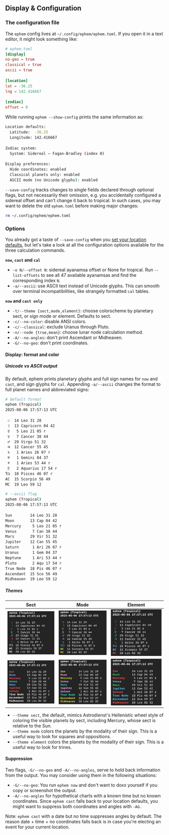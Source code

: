 ## Display & Configuration

### The configuration file

The `ephem` config lives at `~/.config/ephem/ephem.toml`. If you open it in a text editor, it might look something like:

```toml
# ephem.toml
[display]
no-geo = true
classical = true
ascii = true

[location]
lat = -36.25
lng = 142.416667

[zodiac]
offset = 0
```

While running `ephem --show-config` prints the same information as:

```sh
Location defaults:
  Latitude:  -36.25
  Longitude: 142.416667

Zodiac system:
  System: Sidereal — Fagan-Bradley (index 0)

Display preferences:
  Hide coordinates: enabled
  Classical planets only: enabled
  ASCII mode (no Unicode glyphs): enabled
```

`--save-config` tracks changes to single fields declared through optional flags, but not necessarily their omission, e.g. you accidentally configured a sidereal offset and can't change it back to tropical. In such cases, you may want to delete the old `ephem.toml` before making major changes:

```sh
rm ~/.config/ephem/ephem.toml
```

### Options

You already got a taste of `--save-config` when you [set your location defaults](./10-getting-started), but let's take a look at all the configuration options available for the three calculation commands.

**`now`, `cast` and `cal`**
- `-o N/--offset N`: sidereal ayanamsa offset or None for tropical. Run `--list-offsets` to see all 47 available ayanamsas and find the corresponding index `N`.
- `-a/--ascii`: use ASCII text instead of Unicode glyphs. This can smooth over terminal incompatibilities, like strangely formatted `cal` tables.
 
**`now` and `cast only`**
- `-t/--theme {sect,mode,element}`: choose colorscheme by planetary sect, or sign mode or element. Defaults to sect.
- `-c/--no-color`: disable ANSI colors.
- `-c/--classical`: exclude Uranus through Pluto.
- `-n/--node {true,mean}`: choose lunar node calculation method.
- `-A/--no-angles`: don't print Ascendant or Midheaven.
- `-G/--no-geo`: don't print coordinates.

#### Display: format and color

##### Unicode vs ASCII output

By default, ephem prints planetary glyphs and full sign names for `now` and `cast`, and sign glyphs for `cal`. Appending `-a/--ascii` changes the format to full planet names and abbreviated signs:

```sh
# default format
ephem (Tropical)
2025-08-06 17:57:13 UTC

 ☉  14 Leo 31 28
 ☽  13 Capricorn 04 42
 ☿   5 Leo 21 05 r
 ♀   7 Cancer 38 44
 ♂  29 Virgo 51 32
 ♃  12 Cancer 55 45
 ♄   1 Aries 26 07 r
 ♅   1 Gemini 04 37
 ♆   1 Aries 53 44 r
 ♇   2 Aquarius 17 54 r
T☊  18 Pisces 46 07 r
AC  15 Scorpio 56 49
MC  19 Leo 59 12
```

```sh
# --ascii flag
ephem (Tropical)
2025-08-06 17:57:13 UTC

Sun        14 Leo 31 28
Moon       13 Cap 04 42
Mercury     5 Leo 21 05 r
Venus       7 Can 38 44
Mars       29 Vir 51 32
Jupiter    12 Can 55 45
Saturn      1 Ari 26 07 r
Uranus      1 Gem 04 37
Neptune     1 Ari 53 44 r
Pluto       2 Aqu 17 54 r
True Node  18 Pis 46 07 r
Ascendant  15 Sco 56 49
Midheaven  19 Leo 59 12
```

##### Themes

| Sect                                      | Mode                                      | Element                                   |
| ----------------------------------------- | ----------------------------------------- | ----------------------------------------- |
| ![sect](../assets/sect.png)               | ![mode](../assets/mode.png)               | ![element](../assets/element.png)         |
| ![ascii](../assets/sect-ascii.png)        | ![ascii](../assets/mode-ascii.png)        | ![ascii](../assets/element-ascii.png)     |

- `--theme sect`, the default, mimics Astrodienst's Hellenistic wheel style of coloring the visible planets by sect, including Mercury, whose sect is relative to the Sun.
- `--theme mode` colors the planets by the modality of their sign. This is a useful way to look for squares and oppositions.
- `--theme element` colors the planets by the modality of their sign. This is a useful way to look for trines.

#### Suppression

Two flags, `-G/--no-geo` and `-A/--no-angles`, serve to hold back information from the output. You may consider using them in the following situations:

- `-G/--no-geo`: You run `ephem now` and don't want to doxx yourself if you copy or screenshot the output.
- `-A/--no-angles` for hypothetical charts with a known time but no known coordinates. Since `ephem cast` falls back to your location defaults, you might want to suppress both coordinates and angles with `-AG`.

Note: `ephem cast` with a date but no time suppresses angles by default. The reason date + time + no coordinates falls back is in case you're electing an event for your current location.
